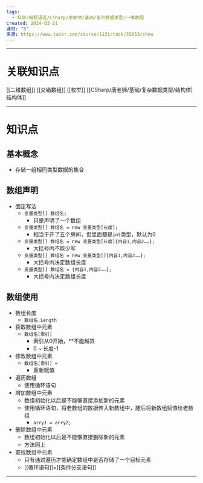 ```yaml
---
tags:
  - 科学/编程语言/Csharp/唐老师/基础/复杂数据类型/一维数组
created: 2024-03-21
课时: "5"
来源: https://www.taikr.com/course/1131/task/35053/show
---
```


---
# 关联知识点

[[二维数组]] [[交错数组]] [[枚举]] [[CSharp/唐老狮/基础/复杂数据类型/结构体|结构体]] 

---
# 知识点

## 基本概念

- 存储一组相同类型数据的集合
## 数组声明

- 固定写法
	- `变量类型[] 数组名;`
		- 只是声明了一个数组
	- `变量类型[] 数组名 = new 变量类型[长度];`
		- 相当于开了五个房间，但里面都是`int`类型，默认为0
	- `变量类型[] 数组名 = new 变量类型[长度]{内容1,内容2……};`
		- 大括号内不能少写
	- `变量类型[] 数组名 = new 变量类型[]{内容1,内容2……};`
		- 大括号内决定数组长度
	- `变量类型[] 数组名 = {内容1,内容2……};`
		- 大括号内决定数组长度
## 数组使用

- 数组长度
	- `数组名.Length`
- 获取数组中元素
	- `数组名[索引]`
		- 索引从0开始，**不能越界
		- 0 ~ 长度-1
- 修改数组中元素
	- `数组名[索引] = `
		- 重新赋值
- 遍历数组
	- 使用循环语句
- 增加数组中元素
	- 数组初始化以后是不能够直接添加新的元素
	- 使用循环语句，将老数组的数据传入新数组中，随后将新数组赋值给老数组
		- `arry1 = arry2;`
- 删除数组中元素
	- 数组初始化以后是不能够直接删除新的元素
	- 方法同上
- 查找数组中元素
	- 只有通过遍历才能确定数组中是否存储了一个目标元素
	- [[循环语句]]+[[条件分支语句]]

---
